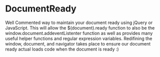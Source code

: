 # DocumentReady
Well Commented way to maintain your document ready using jQuery or JavaScript.  This will allow the $(document).ready function to also be the window.document.addeventListenter function as well as provides many useful helper functions and regular expression variables.  Redifining the window, document, and navigator takes place to ensure our document ready actual loads code when the document is ready :)
